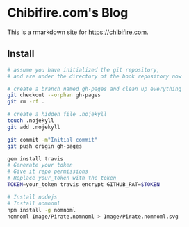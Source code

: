 # Chibifire.com's Blog

This is a rmarkdown site for https://chibifire.com.

## Install

```bash
# assume you have initialized the git repository,
# and are under the directory of the book repository now

# create a branch named gh-pages and clean up everything
git checkout --orphan gh-pages
git rm -rf .

# create a hidden file .nojekyll
touch .nojekyll
git add .nojekyll

git commit -m"Initial commit"
git push origin gh-pages
```

```bash
gem install travis
# Generate your token
# Give it repo permissions
# Replace your_token with the token
TOKEN=your_token travis encrypt GITHUB_PAT=$TOKEN
```

```bash
# Install nodejs
# Install nomnoml
npm install -g nomnoml
nomnoml Image/Pirate.nomnoml > Image/Pirate.nomnoml.svg
```
